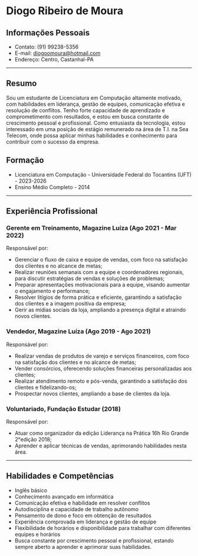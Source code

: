 # **Diogo Ribeiro de Moura**

## **Informações Pessoais**

- Contato: (91) 99238-5356
- E-mail: diogoomoura@hotmail.com
- Endereço: Centro, Castanhal-PA

---

## **Resumo**

Sou um estudante de Licenciatura em Computação altamente motivado, com habilidades em liderança, gestão de equipes, comunicação efetiva e resolução de conflitos. Tenho forte capacidade de aprendizado e comprometimento com resultados, e estou em busca constante de crescimento pessoal e profissional. Como entusiasta da tecnologia, estou interessado em uma posição de estágio remunerado na área de T.I. na Sea Telecom, onde possa aplicar minhas habilidades e conhecimento para contribuir com o sucesso da empresa.

## **Formação**

- Licenciatura em Computação - Universidade Federal do Tocantins (UFT) - 2023-2026
- Ensino Médio Completo - 2014

---

## **Experiência Profissional**

### **Gerente em Treinamento, Magazine Luíza (Ago 2021 - Mar 2022)**

Responsável por:

- Gerenciar o fluxo de caixa e equipe de vendas, com foco na satisfação dos clientes e no alcance de metas;
- Realizar reuniões semanais com a equipe e coordenadores regionais, para discutir estratégias de vendas e soluções de problemas;
- Preparar apresentações motivacionais para a equipe, visando aumentar o engajamento e performance;
- Resolver litígios de forma prática e eficiente, garantindo a satisfação dos clientes e a imagem positiva da empresa;
- Gerir as mídias sociais da loja, ampliando a presença digital e atraindo novos clientes.

### **Vendedor, Magazine Luíza (Ago 2019 - Ago 2021)**

Responsável por:

- Realizar vendas de produtos de varejo e serviços financeiros, com foco na satisfação dos clientes e no alcance de metas;
- Vender consórcios, oferecendo soluções financeiras personalizadas aos clientes;
- Realizar atendimento remoto e pós-venda, garantindo a satisfação dos clientes e fidelizando-os;
- Prospectar novos clientes, ampliando a base de clientes da loja.

### **Voluntariado, Fundação Estudar (2018)**

Responsável por:

- Atuar como organizador da edição Liderança na Prática 16h Rio Grande 2°edição 2018;
- Aprender e aplicar técnicas de vendas, aprimorando habilidades nesta área.

---

## **Habilidades e Competências**

- Inglês básico
- Conhecimento avançado em informática
- Comunicação efetiva e habilidade em resolver conflitos
- Autodisciplina e capacidade de trabalho autônomo
- Pensamento de dono e foco em obtenção de resultados
- Experiência comprovada em liderança e gestão de equipe
- Flexibilidade de horários e disponibilidade para trabalhar com diferentes equipes e horários
- Busca constante por crescimento pessoal e profissional, estando sempre aberto a aprender e aprimorar suas habilidades.
